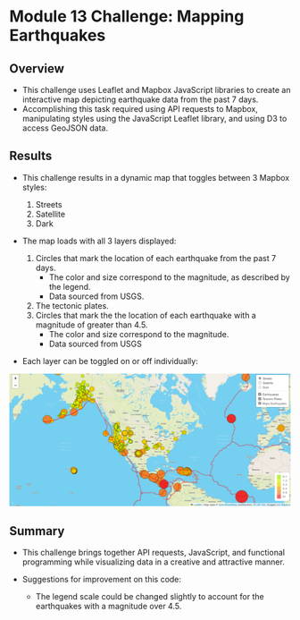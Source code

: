 # Module 13 Challenge: Mapping Earthquakes

## Overview

- This challenge uses Leaflet and Mapbox JavaScript libraries to create an interactive map depicting earthquake data from the past 7 days.
- Accomplishing this task required using API requests to Mapbox, manipulating styles using the JavaScript Leaflet library, and using D3 to access GeoJSON data.

## Results

- This challenge results in a dynamic map that toggles between 3 Mapbox styles:
    1. Streets
    2. Satellite
    3. Dark

- The map loads with all 3 layers displayed:
    1. Circles that mark the location of each earthquake from the past 7 days.
        - The color and size correspond to the magnitude, as described by the legend.
        - Data sourced from USGS.
    2. The tectonic plates. 
    3. Circles that mark the the location of each earthquake with a magnitude of greater than 4.5.
        - The color and size correspond to the magnitude.
        - Data sourced from USGS

- Each layer can be toggled on or off individually:

![Layer Toggles](layer_toggles.png)

## Summary

- This challenge brings together API requests, JavaScript, and functional programming while visualizing data in a creative and attractive manner. 

- Suggestions for improvement on this code:
    - The legend scale could be changed slightly to account for the earthquakes with a magnitude over 4.5.